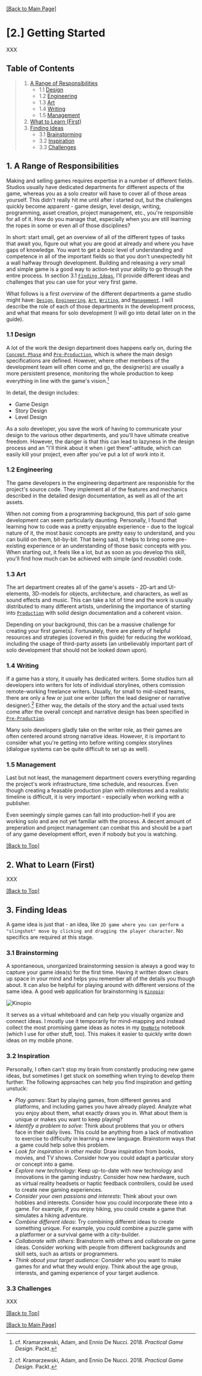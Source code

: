 [[Back to Main Page]](../README.md/#production-guide-for-solo-game-development)

<a name="getting-started"></a>
# [2.] Getting Started

XXX

<a name="toc"></a>
## Table of Contents

> 1. [A Range of Responsibilities](#responsibilities)
>    - 1.1 [Design](#design)
>    - 1.2 [Engineering](#engineering)
>    - 1.3 [Art](#art)
>    - 1.4 [Writing](#writing)
>    - 1.5 [Management](#management)
> 2. [What to Learn (First)](#learn)
> 3. [Finding Ideas](#finding-ideas)
>    - 3.1 [Brainstorming](#brainstorming)
>    - 3.2 [Inspiration](#inspiration)
>    - 3.3 [Challenges](#challenges)

<a name="responsibilities"></a>
## 1. A Range of Responsibilities

Making and selling games requires expertise in a number of different fields. Studios usually have dedicated departments for different aspects of the game, whereas you as a solo creator will have to cover all of those areas yourself. This didn't really hit me until after i started out, but the challenges quickly become apparent - game design, level design, writing, programming, asset creation, project management, etc., you're responsible for all of it. How do you manage that, especially when you are still learning the ropes in some or even all of those disciplines?

In short: start small, get an overview of all of the different types of tasks that await you, figure out what you are good at already and where you have gaps of knowledge. You want to get a *basic* level of understanding and competence in all of the important fields so that you don't unexpectedly hit a wall halfway through development. Building and releasing a *very* small and simple game is a good way to action-test your ability to go through the entire process. In section 3.1 [`Finding Ideas`](#finding-ideas), I'll provide different ideas and challenges that you can use for your very first game.

What follows is a first *overview* of the different departments a game studio might have: [`Design`](#design), [`Engineering`](#engineering), [`Art`](#art), [`Writing`](#writing), and [`Management`](#management). I will describe the role of each of those departments in the development process, and what that means for solo development (I will go into detail later on in the guide).

<a name="design"></a>
### 1.1 Design

A lot of the work the design department does happens early on, during the [`Concept Phase`](2_ConceptPhase.md/#concept-phase) and [`Pre-Production`](3_PreProduction.md/#pre-production), which is where the main design specifications are defined. However, where other members of the development team will often come and go, the designer(s) are usually a more persistent presence, monitoring the whole production to keep everything in line with the game's vision.[^1]

In detail, the design includes:

- Game Design
- Story Design
- Level Design

[^1]: cf. Kramarzewski, Adam, and Ennio De Nucci. 2018. *Practical Game Design*. Packt.

As a solo developer, you save the work of having to communicate your design to the various other departments, and you'll have ultimate creative freedom. However, the danger is that this can lead to lazyness in the design process and an "I'll think about it when i get there"-attitude, which can easily kill your project, even after you've put a lot of work into it.

<a name="engineering"></a>
### 1.2 Engineering

The game developers in the engineering department are responisble for the project's source code. They implement all of the features and mechanics described in the detailed design documentation, as well as all of the art assets.

When not coming from a programming background, this part of solo game development can seem particularly daunting. Personally, I found that learning how to code was a pretty enjoyable experience - due to the logical nature of it, the most basic concepts are pretty easy to understand, and you can build on them, bit-by-bit. That being said, it helps to bring some pre-existing experience or an understanding of those basic concepts with you. When starting out, it feels like a lot, but as soon as you develop this skill, you'll find how much can be achieved with simple (and *reusable*) code.

<a name="art"></a>
### 1.3 Art

The art department creates all of the game's assets - 2D-art and UI-elements, 3D-models for objects, architecture, and characters, as well as sound effects and music. This can take a lot of time and the work is usually distributed to many different artists, underlining the importance of starting into [`Production`](3_3_Production.md/#production) with solid design documentation and a coherent vision.

Depending on your background, this can be a massive challenge for creating your first game(s). Fortunately, there are plenty of helpful resources and strategies (covered in this guide) for reducing the workload, including the usage of third-party assets (an unbelievably important part of solo development that should not be looked down upon).

<a name="writing"></a>
### 1.4 Writing

If a game has a story, it usually has dedicated writers. Some studios turn all developers into writers for lots of individual storylines, others comission remote-working freelance writers. Usually, for small to mid-sized teams, there are only a few or just one writer (often the lead designer or narrative designer).[^1] Either way, the details of the story and the actual used texts come after the overall concept and narrative design has been specified in [`Pre-Production`](3_2_PreProduction.md/#pre-production).

Many solo developers gladly take on the writer role, as their games are often centered around strong narrative ideas. However, it is important to consider what you're getting into before writing complex storylines (dialogue systems can be quite difficult to set up as well).

<a name="management"></a>
### 1.5 Management

Last but not least, the management department covers everything regarding the project's work infrastructure, time schedule, and resources. Even though creating a feasable production plan with milestones and a realistic timeline is difficult, it is very important - especially when working with a publisher.

Even seemingly simple games can fall into production-hell if you are working solo and are not yet familiar with the process. A decent amount of preperation and project management can combat this and should be a part of any game development effort, even if nobody but you is watching.

[[Back to Top]](#getting-started)

<a name="learn"></a>
## 2. What to Learn (First)

XXX

[[Back to Top]](#getting-started)

<a name="finding-ideas"></a>
## 3. Finding Ideas

A game idea is just that - an idea, like `2D game where you can perform a "slingshot" move by clicking and dragging the player character`. No specifics are required at this stage.

<a name="brainstorming"></a>
### 3.1 Brainstorming

A spontaneous, unorganized brainstorming session is always a good way to capture your game idea(s) for the first time. Having it written down clears up space in your mind and helps you remember all of the details you though about. It can also be helpful for playing around with different versions of the same idea. A good web application for brainstorming is [`Kinopio`](https://kinopio.club/):

![Kinopio](../Images/Kinopio.png "An example board on Kinopio")

It serves as a virtual whiteboard and can help you visually organize and connect ideas. I mostly use it temporarily for mind-mapping and instead collect the most promising game ideas as notes in my [`OneNote`](https://www.onenote.com/?public=1) notebook (which I use for other stuff, too). This makes it easier to quickly write down ideas on my mobile phone.

<a name="inspiration"></a>
### 3.2 Inspiration

Personally, I often can't stop my brain from constantly producing new game ideas, but sometimes I get stuck on something when trying to develop them further. The following approaches can help you find inspiration and getting unstuck:
- *Play games*: Start by playing games, from different genres and platforms, and including games you have already played. Analyze what you enjoy about them, what exactly draws you in. What about them is unique or makes you want to keep playing?
- *Identify a problem to solve*: Think about problems that you or others face in their daily lives. This could be anything from a lack of motivation to exercise to difficulty in learning a new language. Brainstorm ways that a game could help solve this problem.
- *Look for inspiration in other media*: Draw inspiration from books, movies, and TV shows. Consider how you could adapt a particular story or concept into a game.
- *Explore new technology*: Keep up-to-date with new technology and innovations in the gaming industry. Consider how new hardware, such as virtual reality headsets or haptic feedback controllers, could be used to create new gaming experiences.
- *Consider your own passions and interests*: Think about your own hobbies and interests. Consider how you could incorporate these into a game. For example, if you enjoy hiking, you could create a game that simulates a hiking adventure.
- *Combine different ideas*: Try combining different ideas to create something unique. For example, you could combine a puzzle game with a platformer or a survival game with a city-builder.
- *Collaborate with others*: Brainstorm with others and collaborate on game ideas. Consider working with people from different backgrounds and skill sets, such as artists or programmers.
- *Think about your target audience*: Consider who you want to make games for and what they would enjoy. Think about the age group, interests, and gaming experience of your target audience.

<a name="challenges"></a>
### 3.3 Challenges

XXX

[[Back to Top]](#getting-started)

[[Back to Main Page]](../README.md/#production-guide-for-solo-game-development)